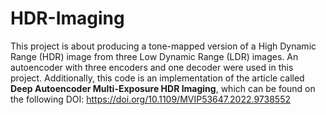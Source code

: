 # HDR-Imaging
This project is about producing a tone-mapped version of a High Dynamic Range (HDR) image from three Low Dynamic Range (LDR) images. An autoencoder with three encoders and one decoder were used in this project. Additionally, this code is an implementation of the article called **Deep Autoencoder Multi-Exposure HDR Imaging**, which can be found on the following DOI:
https://doi.org/10.1109/MVIP53647.2022.9738552
